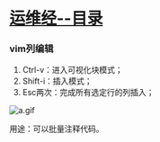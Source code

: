 # [运维经--目录](https://blog.csdn.net/xk_xx/article/details/104141649)
### vim列编辑
1. Ctrl-v：进入可视化块模式；
2. Shift-i：插入模式；
3. Esc两次：完成所有选定行的列插入；

![a.gif](https://imgconvert.csdnimg.cn/aHR0cHM6Ly91cGxvYWQtaW1hZ2VzLmppYW5zaHUuaW8vdXBsb2FkX2ltYWdlcy83NjIyOTM1LTA1MjJiYjdhOGE3YmNhMjguZ2lm)

用途：可以批量注释代码。